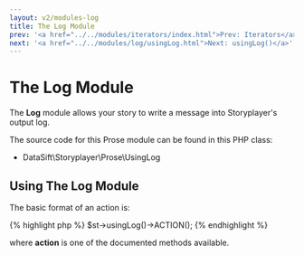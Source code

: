 ```yaml
---
layout: v2/modules-log
title: The Log Module
prev: '<a href="../../modules/iterators/index.html">Prev: Iterators</a>'
next: '<a href="../../modules/log/usingLog.html">Next: usingLog()</a>'
---
```


# The Log Module

The __Log__ module allows your story to write a message into Storyplayer's output log.

The source code for this Prose module can be found in this PHP class:

* DataSift\Storyplayer\Prose\UsingLog

## Using The Log Module

The basic format of an action is:

{% highlight php %}
$st->usingLog()->ACTION();
{% endhighlight %}

where __action__ is one of the documented methods available.